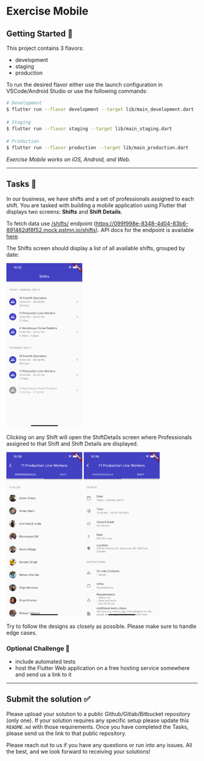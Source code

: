 # Exercise Mobile

## Getting Started 🚀

This project contains 3 flavors:

- development
- staging
- production

To run the desired flavor either use the launch configuration in VSCode/Android Studio or use the following commands:

```sh
# Development
$ flutter run --flavor development --target lib/main_development.dart

# Staging
$ flutter run --flavor staging --target lib/main_staging.dart

# Production
$ flutter run --flavor production --target lib/main_production.dart
```

_Exercise Mobile works on iOS, Android, and Web._

---

## Tasks 📝

In our business, we have shifts and a set of professionals assigned to each shift. You are tasked with building a mobile application using Flutter that displays two screens: **Shifts** and **Shift Details**.

To fetch data use [/shifts/](https://099f998e-8348-4d04-83b6-891462df8f52.mock.pstmn.io/shifts) endpoint (https://099f998e-8348-4d04-83b6-891462df8f52.mock.pstmn.io/shifts).
API docs for the endpoint is available [here](https://documenter.getpostman.com/view/18371161/UVJfhuPi).

The Shifts screen should display a list of all available shifts, grouped by date:

<img src="./screenshots/shifts.png" width="200">

Clicking on any Shift will open the ShiftDetails screen where Professionals assigned to that Shift and Shift Details are displayed.

<img src="./screenshots/pros.png" width="200"> <img src="./screenshots/details.png" width="200">

Try to follow the designs as closely as possible. Please make sure to handle edge cases.

### Optional Challenge 🤩
* include automated tests
* host the Flutter Web application on a free hosting service somewhere and send us a link to it

---

## Submit the solution ✅

Please upload your solution to a public Github/Gitlab/Bitbucket repository (only one). If your solution requires any specific setup please update this `README.md` with those requirements. Once you have completed the Tasks, please send us the link to that public repository.

Please reach out to us if you have any questions or run into any issues.
All the best, and we look forward to receiving your solutions!
